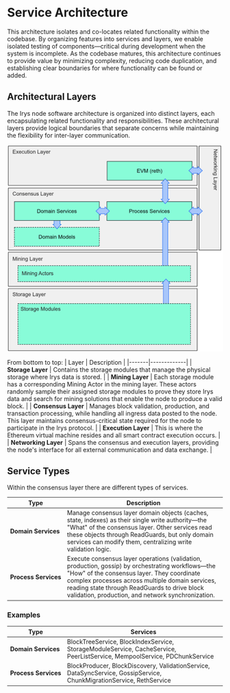 # Service Architecture
This architecture isolates and co-locates related functionality within the codebase. By organizing features into services and layers, we enable isolated testing of components—critical during development when the system is incomplete. As the codebase matures, this architecture continues to provide value by minimizing complexity, reducing code duplication, and establishing clear boundaries for where functionality can be found or added.

## Architectural Layers

The Irys node software architecture is organized into distinct layers, each encapsulating related functionality and responsibilities. These architectural layers provide logical boundaries that separate concerns while maintaining the flexibility for inter-layer communication.

![diagram of architectural layers](images/layers.png)

From bottom to top:
| Layer | Description |
|-------|-------------|
| **Storage&nbsp;Layer** | Contains the storage modules that manage the physical storage where Irys data is stored. |
| **Mining&nbsp;Layer** | Each storage module has a corresponding Mining Actor in the mining layer. These actors randomly sample their assigned storage modules to prove they store Irys data and search for mining solutions that enable the node to produce a valid block. |
| **Consensus&nbsp;Layer** | Manages block validation, production, and transaction processing, while handling all ingress data posted to the node. This layer maintains consensus-critical state required for the node to participate in the Irys protocol. |
| **Execution&nbsp;Layer** | This is where the Ethereum virtual machine resides and all smart contract execution occurs. |
| **Networking&nbsp;Layer** | Spans the consensus and execution layers, providing the node's interface for all external communication and data exchange. |

## Service Types
Within the consensus layer there are different types of services.

| Type | Description |
|--------------|-------------|
| **Domain&nbsp;Services** | Manage consensus layer domain objects (caches, state, indexes) as their single write authority—the "What" of the consensus layer. Other services read these objects through ReadGuards, but only domain services can modify them, centralizing write validation logic. |
| **Process&nbsp;Services** | Execute consensus layer operations (validation, production, gossip) by orchestrating workflows—the "How" of the consensus layer. They coordinate complex processes across multiple domain services, reading state through ReadGuards to drive block validation, production, and network synchronization. |


### Examples

| Type | Services |
|--------------|----------|
| **Domain&nbsp;Services** | BlockTreeService, BlockIndexService, StorageModuleService, CacheService, PeerListService, MempoolService, PDChunkService |
| **Process&nbsp;Services** | BlockProducer, BlockDiscovery, ValidationService, DataSyncService, GossipService, ChunkMigrationService, RethService |
